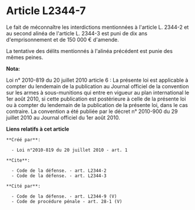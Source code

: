 # Article L2344-7

Le fait de méconnaître les interdictions mentionnées à l'article L. 2344-2 et au second alinéa de l'article L. 2344-3 est
puni de dix ans d'emprisonnement et de 150 000 € d'amende. 

La tentative des délits mentionnés à l'alinéa précédent est punie des mêmes peines.

**Nota:**

Loi n° 2010-819 du 20 juillet 2010 article 6 : La présente loi est applicable à compter du lendemain de la publication au
Journal officiel de la convention sur les armes à sous-munitions qui entre en vigueur au plan international le 1er août 2010,
si cette publication est postérieure à celle de la présente loi ou à compter du lendemain de la publication de la présente
loi, dans le cas contraire. La convention a été publiée par le décret n° 2010-900 du 29 juillet 2010 au Journal officiel du
1er août 2010.

**Liens relatifs à cet article**

	**Créé par**:

	  - Loi n°2010-819 du 20 juillet 2010 - art. 1

	**Cite**:

	  - Code de la défense. - art. L2344-2
	  - Code de la défense. - art. L2344-3

	**Cité par**:

	  - Code de la défense. - art. L2344-9 (V)
	  - Code de procédure pénale - art. 28-1 (V)
